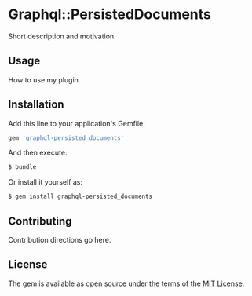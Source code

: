 # Graphql::PersistedDocuments
Short description and motivation.

## Usage
How to use my plugin.

## Installation
Add this line to your application's Gemfile:

```ruby
gem 'graphql-persisted_documents'
```

And then execute:
```bash
$ bundle
```

Or install it yourself as:
```bash
$ gem install graphql-persisted_documents
```

## Contributing
Contribution directions go here.

## License
The gem is available as open source under the terms of the [MIT License](http://opensource.org/licenses/MIT).
